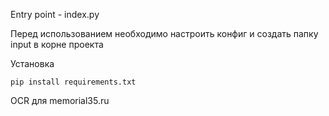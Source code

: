 Entry point - index.py

Перед использованием необходимо настроить конфиг и создать папку input в корне проекта

Установка
```
pip install requirements.txt
```


OCR для memorial35.ru
